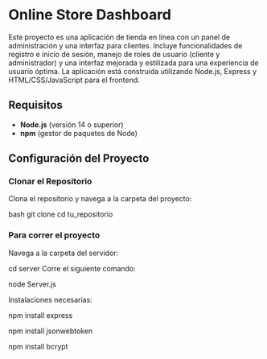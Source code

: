 # Online Store Dashboard

Este proyecto es una aplicación de tienda en línea con un panel de administración y una interfaz para clientes. Incluye funcionalidades de registro e inicio de sesión, manejo de roles de usuario (cliente y administrador) y 
una interfaz mejorada y estilizada para una experiencia de usuario óptima. La aplicación está construida utilizando Node.js, Express y HTML/CSS/JavaScript para el frontend.

## Requisitos

- **Node.js** (versión 14 o superior)
- **npm** (gestor de paquetes de Node)

## Configuración del Proyecto

### Clonar el Repositorio

Clona el repositorio y navega a la carpeta del proyecto:

bash
git clone 
cd tu_repositorio

### Para correr el proyecto

Navega a la carpeta del servidor:

cd server
Corre el siguiente comando:

node Server.js

Instalaciones necesarias:

npm install express 

npm install jsonwebtoken 

npm install bcrypt


